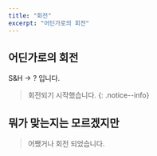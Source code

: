 ```yaml
---
title: "회전"
excerpt: "어딘가로의 회전"
---
```


## 어딘가로의 회전

S&H -> ? 입니다.

> 회전되기 시작했습니다.
{: .notice--info}


## 뭐가 맞는지는 모르겠지만

> 어쨌거나 회전 되었습니다.